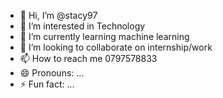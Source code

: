 - 👋 Hi, I’m @stacy97
- 👀 I’m interested in Technology
- 🌱 I’m currently learning machine learning
- 💞️ I’m looking to collaborate on internship/work
- 📫 How to reach me 0797578833
- 😄 Pronouns: ...
- ⚡ Fun fact: ...

<!---
stacy97/stacy97 is a I am a dedicated and driven IT student with a passion for technology and problem-solving. Currently pursuing a degree in Information Technology, I am developing a strong foundation in areas such as programming, network administration, cybersecurity, and database management.

With hands-on experience in [mention any relevant skills/tools, e.g., Python, Java, HTML/CSS, SQL, Linux, or cloud computing], I am continuously expanding my skill set to stay on top of emerging tech trends. My focus is on applying theoretical knowledge to real-world challenges, from coding and debugging to optimizing IT infrastructure and ensuring robust security systems.

I thrive in collaborative environments, always eager to learn from others and contribute to team projects. My goal is to leverage my technical skills to make meaningful contributions to the tech industry, driving innovation and efficiency in every project I take on.
--->
